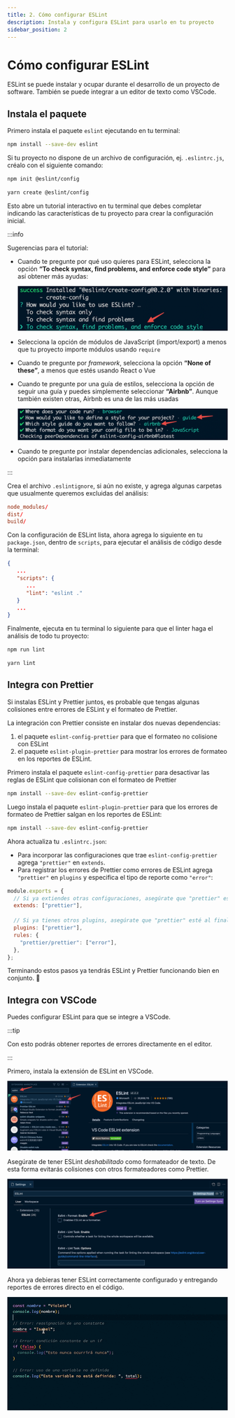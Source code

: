 ```yaml
---
title: 2. Cómo configurar ESLint
description: Instala y configura ESLint para usarlo en tu proyecto
sidebar_position: 2
---
```


# Cómo configurar ESLint

ESLint se puede instalar y ocupar durante el desarrollo de un proyecto de
software. También se puede integrar a un editor de texto como VSCode.

## Instala el paquete

Primero instala el paquete `eslint` ejecutando en tu terminal:

```bash npm2yarn
npm install --save-dev eslint
```

Si tu proyecto no dispone de un archivo de configuración, ej. `.eslintrc.js`,
créalo con el siguiente comando:

<Tabs>
<TabItem value="npm">

```bash
npm init @eslint/config
```

</TabItem>
<TabItem value="Yarn">

```bash
yarn create @eslint/config
```

</TabItem>
</Tabs>

Esto abre un tutorial interactivo en tu terminal que debes completar indicando
las características de tu proyecto para crear la configuración inicial.

:::info

Sugerencias para el tutorial:

- Cuando te pregunte por qué uso quieres para ESLint, selecciona la opción **“To
  check syntax, find problems, and enforce code style”** para así obtener más
  ayudas:

  ![Captura de tutorial interactivo de ESLint en la terminal](./eslint_init_config_style.png "Selecciona la opción que incluye sintaxis, problemas y estilo de código")

- Selecciona la opción de módulos de JavaScript (import/export) a menos que tu
  proyecto importe módulos usando `require`

- Cuando te pregunte por _framework_, selecciona la opción **“None of these”**,
  a menos que estés usando React o Vue

- Cuando te pregunte por una guía de estilos, selecciona la opción de seguir una
  guía y puedes simplemente seleccionar **“Airbnb”**. Aunque también existen
  otras, Airbnb es una de las más usadas

  ![Captura de tutorial interactivo de ESLint en la terminal eligiendo guía de estilos](./eslint_style_guide.png "Selecciona las opciones para seguir la guía de estilos de Airbnb")

- Cuando te pregunte por instalar dependencias adicionales, selecciona la opción
  para instalarlas inmediatamente

:::

Crea el archivo `.eslintignore`, si aún no existe, y agrega algunas carpetas que
usualmente queremos excluidas del análisis:

```rc title=".eslintignore"
node_modules/
dist/
build/
```

Con la configuración de ESLint lista, ahora agrega lo siguiente en tu
`package.json`, dentro de `scripts`, para ejecutar el análisis de código desde
la terminal:

```json title="package.json"
{
   ...
   "scripts": {
      ...
      "lint": "eslint ."
   }
   ...
}
```

Finalmente, ejecuta en tu terminal lo siguiente para que el linter haga el
análisis de todo tu proyecto:

<Tabs>
<TabItem value="npm">

```bash
npm run lint
```

</TabItem>
<TabItem value="Yarn">

```bash
yarn lint
```

</TabItem>
</Tabs>

## Integra con Prettier

Si instalas ESLint y Prettier juntos, es probable que tengas algunas colisiones
entre errores de ESLint y el formateo de Prettier.

La integración con Prettier consiste en instalar dos nuevas dependencias:

1. el paquete `eslint-config-prettier` para que el formateo no colisione con
   ESLint
2. el paquete `eslint-plugin-prettier` para mostrar los errores de formateo en
   los reportes de ESLint.

Primero instala el paquete `eslint-config-prettier` para desactivar las reglas
de ESLint que colisionan con el formateo de Prettier

```bash npm2yarn
npm install --save-dev eslint-config-prettier
```

Luego instala el paquete `eslint-plugin-prettier` para que los errores de
formateo de Prettier salgan en los reportes de ESLint:

```bash npm2yarn
npm install --save-dev eslint-config-prettier
```

Ahora actualiza tu `.eslintrc.json`:

- Para incorporar las configuraciones que trae `eslint-config-prettier` agrega
  `"prettier"` en `extends`.
- Para registrar los errores de Prettier como errores de ESLint agrega
  `"prettier"` en `plugins` y especifica el tipo de reporte como `"error"`:

```js title=".eslintrc.js"
module.exports = {
  // Si ya extiendes otras configuraciones, asegúrate que "prettier" esté al final
  extends: ["prettier"],

  // Si ya tienes otros plugins, asegúrate que "prettier" esté al final
  plugins: ["prettier"],
  rules: {
    "prettier/prettier": ["error"],
  },
};
```

Terminando estos pasos ya tendrás ESLint y Prettier funcionando bien en
conjunto. 🚀

## Integra con VSCode

Puedes configurar ESLint para que se integre a VSCode.

:::tip

Con esto podrás obtener reportes de errores directamente en el editor.

:::

Primero, instala la extensión de ESLint en VSCode.

![Captura de pantalla de la extensión de ESLint en VSCode](./eslint_extension.png "Busca e instala la extensión ESLint")

Asegúrate de tener ESLint _deshabilitado_ como formateador de texto. De esta
forma evitarás colisiones con otros formateadores como Prettier.

![Captura de pantalla de ESLint deshabilitado como formateador](./eslint_formatter_off.png "Mantén ESlint deshabilitado como formateador")

Ahora ya debieras tener ESLint correctamente configurado y entregando reportes
de errores directo en el código.

![Captura de editor de texto mostrando reportes de errores](./eslint_errors.gif "Análisis estático de código")
